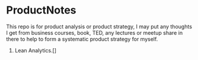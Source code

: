 # ProductNotes
This repo is for product analysis or product strategy, I may put any thoughts I get from business courses, book, TED, any lectures or meetup share in there to help to form a systematic product strategy for myself.


1. Lean Analytics.[]



